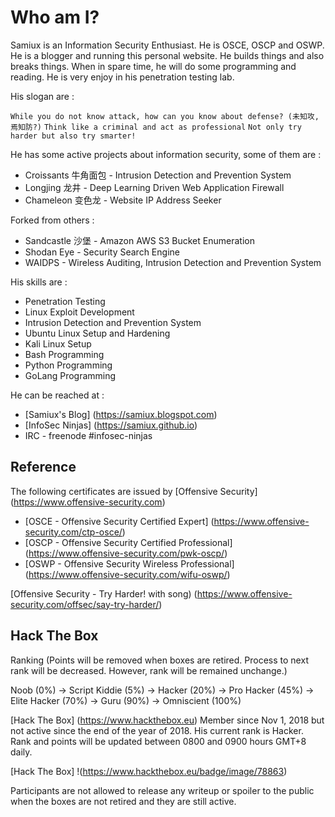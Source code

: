 # **Who am I?**

Samiux is an Information Security Enthusiast.  He is OSCE, OSCP and OSWP.  He is a blogger and running this personal website.  He builds things and also breaks things.  When in spare time, he will do some programming and reading.  He is very enjoy in his penetration testing lab.<br>

His slogan are :

```While you do not know attack, how can you know about defense? (未知攻,焉知防?)```
```Think like a criminal and act as professional```
```Not only try harder but also try smarter!```

He has some active projects about information security, some of them are :

- Croissants 牛角面包 - Intrusion Detection and Prevention System
- Longjing 龙井 - Deep Learning Driven Web Application Firewall
- Chameleon 变色龙 - Website IP Address Seeker

Forked from others :

- Sandcastle 沙堡 - Amazon AWS S3 Bucket Enumeration
- Shodan Eye - Security Search Engine
- WAIDPS - Wireless Auditing, Intrusion Detection and Prevention System

His skills are :

- Penetration Testing
- Linux Exploit Development
- Intrusion Detection and Prevention System
- Ubuntu Linux Setup and Hardening
- Kali Linux Setup
- Bash Programming
- Python Programming
- GoLang Programming

He can be reached at :

- [Samiux's Blog] (https://samiux.blogspot.com)
- [InfoSec Ninjas] (https://samiux.github.io) 
- IRC - freenode #infosec-ninjas

## **Reference**

The following certificates are issued by [Offensive Security] (https://www.offensive-security.com)

- [OSCE - Offensive Security Certified Expert] (https://www.offensive-security.com/ctp-osce/)
- [OSCP - Offensive Security Certified Professional] (https://www.offensive-security.com/pwk-oscp/)
- [OSWP - Offensive Security Wireless Professional] (https://www.offensive-security.com/wifu-oswp/)

[Offensive Security - Try Harder! with song) (https://www.offensive-security.com/offsec/say-try-harder/)

## **Hack The Box**

Ranking (Points will be removed when boxes are retired.  Process to next rank will be decreased.  However, rank will be remained unchange.)

Noob (0%) -> Script Kiddie (5%) -> Hacker (20%) -> Pro Hacker (45%) -> Elite Hacker (70%) -> Guru (90%) -> Omniscient (100%)

[Hack The Box] (https://www.hackthebox.eu) Member since Nov 1, 2018 but not active since the end of the year of 2018.  His current rank is Hacker.  Rank and points will be updated between 0800 and 0900 hours GMT+8 daily.

[Hack The Box] !(https://www.hackthebox.eu/badge/image/78863)

Participants are not allowed to release any writeup or spoiler to the public when the boxes are not retired and they are still active.
